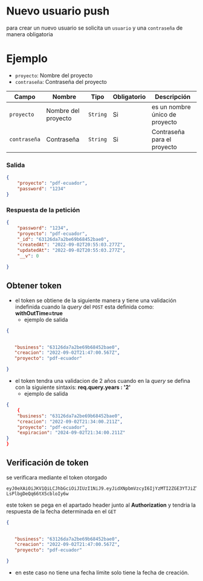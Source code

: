 # Nuevo usuario push
 para crear un nuevo usuario se solicita un `usuario` y una `contraseña` de manera obligatoria
 
 # Ejemplo 

 - `proyecto`: Nombre del proyecto
- `contraseña`: Contraseña del proyecto
  

|Campo|Nombre|Tipo|Obligatorio|Descripción|
|--|--|--|--|--|
|`proyecto`|Nombre del proyecto|`String`|Si|es un nombre único de proyecto|
|`contraseña`|Contraseña|`String`|Si|Contraseña para el  proyecto|

### Salida

```json
{
	"proyecto": "pdf-ecuador",
	"password": "1234"
}
```
### Respuesta de la petición 
```json
{
	"password": "1234",
	"proyecto": "pdf-ecuador",
	"_id": "63126da7a2be69b68452bae0",
	"createdAt": "2022-09-02T20:55:03.277Z",
	"updatedAt": "2022-09-02T20:55:03.277Z",
	"__v": 0

}
```





## Obtener token

- el token se obtiene de la siguiente manera y tiene una validación indefinida cuando la _query_ del `POST` esta definida como: **withOutTime=true**
    -   ejemplo de salida 
    
 ```json
{
	

	"business": "63126da7a2be69b68452bae0",
	"creacion": "2022-09-02T21:47:00.567Z",
	"proyecto": "pdf-ecuador"

}
```

- el token tendra una validacion de 2 años cuando en la _query_ se defina  con la siguiente sintaxis: **req.query.years : '2'**
   - ejemplo de salida 

```json
{
	{
	"business": "63126da7a2be69b68452bae0",
	"creacion": "2022-09-02T21:34:00.211Z",
	"proyecto": "pdf-ecuador",
	"expiracion": "2024-09-02T21:34:00.211Z"
}
}
```

## Verificación de token 
se verificara mediante el token otorgado 


	eyJ0eXAiOiJKV1QiLCJhbGciOiJIUzI1NiJ9.eyJidXNpbmVzcyI6IjYzMTI2ZGE3YTJiZTY5YjY4NDUyYmFlMCIsImNyZWFjaW9uIjoiMjAyMi0wOS0wMlQyMTo0NzowMC41NjdaIiwicHJveWVjdG8iOiJwZGYtZWN1YWRvciJ9.xSmgMvvxcgcqeVXJ6Dn-LsPlbgDeQq66tX5cbloIy6w


este token se pega en el apartado  header junto al __Authorization__ y tendria la respuesta de la fecha determinada en el  `GET`
	
  


 ```json
{
	

	"business": "63126da7a2be69b68452bae0",
	"creacion": "2022-09-02T21:47:00.567Z",
	"proyecto": "pdf-ecuador"

}
```
- en este caso no tiene una fecha límite solo tiene la fecha de creación.
